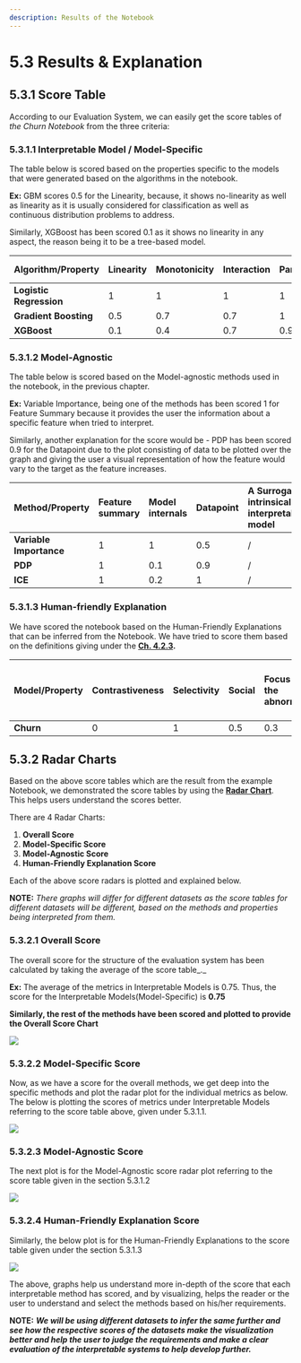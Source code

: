 ```yaml
---
description: Results of the Notebook
---
```


# 5.3 Results & Explanation

## 5.3.1 Score Table

According to our Evaluation System, we can easily get the score tables of _the Churn Notebook_ from the three criteria:

### 5.3.1.1 Interpretable Model / Model-Specific

The table below is scored based on the properties specific to the models that were generated based on the algorithms in the notebook. 

**Ex:** GBM scores 0.5 for the Linearity, because, it shows no-linearity as well as linearity as it is usually considered for classification as well as continuous distribution problems to address.

Similarly, XGBoost has been scored 0.1 as it shows no linearity in any aspect, the reason being it to be a tree-based model.

| Algorithm/Property | Linearity | Monotonicity | Interaction | Parametric | Transparent | Algorithmic complexity |
| :--- | :--- | :--- | :--- | :--- | :--- | :--- |
| **Logistic Regression** | 1 | 1 | 1 | 1 | 1 | 1 |
| **Gradient Boosting** | 0.5 | 0.7 | 0.7 | 1 | 1 | 0.8 |
| **XGBoost** | 0.1 | 0.4 | 0.7 | 0.9 | 0 | 0.7 |

### 5.3.1.2 Model-Agnostic

The table below is scored based on the Model-agnostic methods used in the notebook, in the previous chapter.

**Ex:** Variable Importance, being one of the methods has been scored 1 for Feature Summary because it provides the user the information about a specific feature when tried to interpret.

Similarly, another explanation for the score would be - PDP has been scored 0.9 for the Datapoint due to the plot consisting of data to be plotted over the graph and giving the user a visual representation of how the feature would vary to the target as the feature increases.

| Method/Property | Feature summary | Model internals | Datapoint | A Surrogate intrinsically interpretable model | Expressive power | Portability | Algorithmic complexity | Detailed | Correctness | Consistency | Stability | Certainty | Importance | Novelty | Representativeness |
| :--- | :--- | :--- | :--- | :--- | :--- | :--- | :--- | :--- | :--- | :--- | :--- | :--- | :--- | :--- | :--- |
| **Variable Importance** | 1 | 1 | 0.5 | / | 1 | 1 | 1 | 1 | 1 | 0.3 | 1 | 1 | 1 | 0 | 1 |
| **PDP** | 1 | 0.1 | 0.9 | / | 1 | 1 | 0.9 | 0.5 | 1 | 0.8 | 1 | 0.8 | 0.8 | 1 | 0.1 |
| **ICE** | 1 | 0.2 | 1 | / | 1 | 0.5 | 0.5 | 1 | 1 | 0.8 | 1 | 0.9 | 1 | 0.9 | 0.1 |

### 5.3.1.3 Human-friendly Explanation

We have scored the notebook based on the Human-Friendly Explanations that can be inferred from the Notebook. We have tried to score them based on the definitions giving under the [**Ch. 4.2.3**](../4.-evaluation-system-of-interpretable-machine-learning/4.2.1-the-structure-of-the-evaluation-system/4.2.4-human-explanations.md)**.**

| Model/Property | Contrastiveness | Selectivity | Social | Focus on the abnormal | Truthful | Consistent with prior beliefs of the explainer | General and probable |
| :--- | :--- | :--- | :--- | :--- | :--- | :--- | :--- |
| **Churn** | 0 | 1 | 0.5 | 0.3 | 0.8 | 0.1 | 0.8 |

## 5.3.2 Radar Charts

Based on the above score tables which are the result from the example Notebook, we demonstrated the score tables by using the [**Radar Chart**](https://en.wikipedia.org/wiki/Radar_chart). This helps users understand the scores better.

There are 4 Radar Charts:

1. **Overall Score**
2. **Model-Specific Score**
3. **Model-Agnostic Score**
4. **Human-Friendly Explanation Score**

Each of the above score radars is plotted and explained below. 

**NOTE:** _There graphs will differ for different datasets as the score tables for different datasets will be different, based on the methods and properties being interpreted from them._

### 5.3.2.1 Overall Score

The overall score for the structure of the evaluation system has been calculated by taking the average of the score table_._

**Ex:** The average of the metrics in Interpretable Models is 0.75. Thus, the score for the Interpretable Models\(Model-Specific\) is **0.75**

**Similarly, the rest of the methods have been scored and plotted to provide the Overall Score Chart**

![](../.gitbook/assets/image-10-.png)

### 5.3.2.2 Model-Specific Score

Now, as we have a score for the overall methods, we get deep into the specific methods and plot the radar plot for the individual metrics as below. The below is plotting the scores of metrics under Interpretable Models referring to the score table above, given under 5.3.1.1.

![](../.gitbook/assets/image-11-.png)

### 5.3.2.3 Model-Agnostic Score

The next plot is for the Model-Agnostic score radar plot referring to the score table given in the section 5.3.1.2

![](../.gitbook/assets/image-12-.png)

### 5.3.2.4 Human-Friendly Explanation Score



Similarly, the below plot is for the Human-Friendly Explanations to the score table given under the section 5.3.1.3 

![](../.gitbook/assets/image-13-.png)

The above, graphs help us understand more in-depth of the score that each interpretable method has scored, and by visualizing, helps the reader or the user to understand and select the methods based on his/her requirements.

**NOTE:** _**We will be using different datasets to infer the same further and see how the respective scores of the datasets make the visualization better and help the user to judge the requirements and make a clear evaluation of the interpretable systems to help develop further.**_ 


